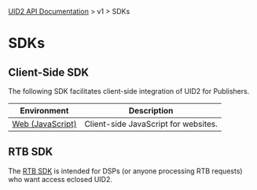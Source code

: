 [UID2 API Documentation](../../README.md) > v1 > SDKs

# SDKs

## Client-Side SDK
The following SDK facilitates client-side integration of UID2 for Publishers.

| Environment | Description |
| --- | --- |
| [Web (JavaScript)](./client-side-identity-v1.md) | Client-side JavaScript for websites. |

  

## RTB SDK
The [RTB SDK](./dsp-client-v1-overview.md) is intended for DSPs (or anyone processing RTB requests) who want access eclosed UID2.



